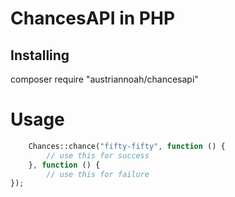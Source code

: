 # ChancesAPI in PHP

## Installing
composer require "austriannoah/chancesapi"

# Usage
```php
    Chances::chance("fifty-fifty", function () {
        // use this for success
    }, function () {
        // use this for failure
});
```
